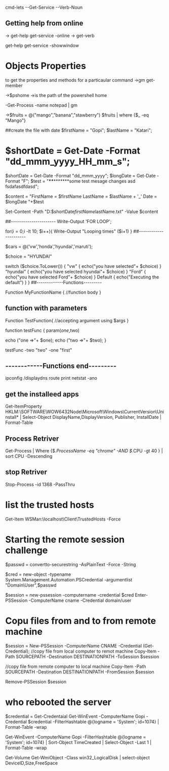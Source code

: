 cmd-lets
--Get-Service
--Verb-Noun

## Getting help from online

-> get-help get-service -online
-> get-verb

get-help get-service -showwindow

# Objects Properties

to get the properties and methods for a particaular command
->gm get-member

->$pshome
->is the path of the powershell home

-Get-Process -name notepad | gm

->$fruits = @("mango","banana","stawberry")
 $fruits | where {$\_ -eq "Mango"}

##create the file with date
$firstName = "Gopi";
$lastName = "Katari";

# $shortDate = Get-Date -Format "dd_mmm_yyyy_HH_mm_s";

$shortDate = Get-Date -Format "dd_mmm_yyyy";
$longDate = Get-Date -Format "F";
$test = "**\*\***\***\*\***some test mesage changes asd fsdafasdfdasd";

$content = "FirstName  =  $firstName
LastName   = $lastName + '_'
Date = $longDate
"+$test

Set-Content -Path "D:\$shortDate$firstName$lastName.txt" -Value $content

##----------------------
Write-Output 'FOR LOOP';

for($i=0;$i -lt 10; $i++){
 Write-Output "Looping times" ($i+1)
}
##----------------------

$cars = @('vw','honda','hyundai','maruti');

$choice = "HYUNDAI"

switch ($choice.ToLower()) {
"vw" {
echo("you have selected"+ $choice)
}
"hyundai" {
echo("you have selected hyundai"+ $choice)
}
"Ford" {
echo("you have selected Ford"+ $choice)
}
Default {
echo("Executing the default")
}
}
##-------------Functions---------

Function MyFunctionName {
//function body
}

## function with parameters

Function TestFunction{
//accepting argument using $args
}

function testFunc {
param($one,$two)

echo ("one =>"+ $one);
echo ("two =>"+ $two);
}

testFunc -two "two" -one "first"

## ------------Functions end---------

ipconfig /displaydns
route print
netstat -ano

## get the installeed apps

Get-ItemProperty HKLM:\SOFTWARE\WOW6432Node\Microsoft\Windows\CurrentVersion\Uninstall\* | Select-Object DisplayName,DisplayVersion, Publisher, InstallDate | Format-Table

## Process Retriver

Get-Process | Where {$_.ProcessName -eq "chrome" -AND $_.CPU -gt 40 } | sort CPU -Descending

## stop Retriver

Stop-Process -id 1368 -PassThru

# list the trusted hosts

Get-Item WSMan:\localhost\Client\TrustedHosts -Force

# Starting the remote session challenge

$passwd = convertto-securestring -AsPlainText -Force -String <your password>

$cred = new-object -typename System.Management.Automation.PSCredential 
-argumentlist "Domain\User",$passwd

$session = new-pssession -computername <computer> -credential $cred
Enter-PSSession -ComputerName cname -Credential domain/user

# Copu files from and to from remote machine

$session = New-PSSession -ComputerName CNAME -Credential (Get-Credential);
//copy file from local computer to remot machine
Copy-Item -Path SOURCEPATH -Destination DESTINATIONPATH -ToSession $session

//copy file from remote computer to local machine
Copy-Item -Path SOURCEPATH -Destination DESTINATIONPATH -FromSession $session

Remove-PSSession $session

# who rebooted the server

$credential = Get-Credentaial
Get-WinEvent -ComputerName Gopi -Credential $credential -FilterHashtable @{logname = 'System'; id=1074} | Format-Table -wrap

Get-WinEvent -ComputerName Gopi -FilterHashtable @{logname = 'System'; id=1074} | Sort-Object TimeCreated | Select-Object -Last 1 | Format-Table -wrap

Get-Volume
Get-WmiObject -Class win32_LogicalDisk | select-object DeviceID,Size,FreeSpace
